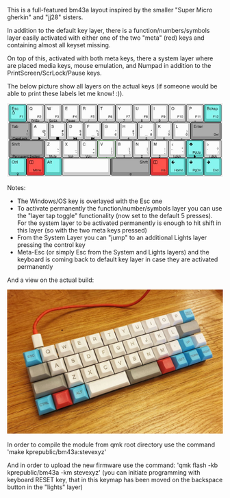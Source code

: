 This is a full-featured bm43a layout inspired by the smaller "Super Micro gherkin" and "jj28" sisters.

In addition to the default key layer, there is a function/numbers/symbols layer easily activated with either one of the two "meta" (red) keys and containing almost all keyset missing.

On top of this, activated with both meta keys, there a system layer where are placed media keys, mouse emulation, and Numpad in addition to the PrintScreen/ScrLock/Pause keys. 

The below picture show all layers on the actual keys (if someone would be able to print these labels let me know! :)).

![layout](https://raw.githubusercontent.com/stevexyz/qmk_firmware/master/keyboards/bm43a/keymaps/stevexyz/layout.jpeg)

Notes:
- The Windows/OS key is overlayed with the Esc one
- To activate permanently the function/number/symbols layer you can use the "layer tap toggle" functionality (now set to the default 5 presses). For the system layer to be activated permanently is enough to hit shift in this layer (so with the two meta keys pressed)
- From the System Layer you can "jump" to an additional Lights layer pressing the control key
- Meta-Esc (or simply Esc from the System and Lights layers) and the keyboard is coming back to default key layer in case they are activated permanently


And a view on the actual build:

![layout](https://raw.githubusercontent.com/stevexyz/qmk_firmware/master/keyboards/bm43a/keymaps/stevexyz/actualbuild.jpeg)

In order to compile the module from qmk root directory use the command 'make kprepublic/bm43a:stevexyz'

And in order to upload the new firmware use the command: 'qmk flash -kb kprepublic/bm43a -km stevexyz' (you can initiate programming with keyboard RESET key, that in this keymap has been moved on the backspace button in the "lights" layer)

